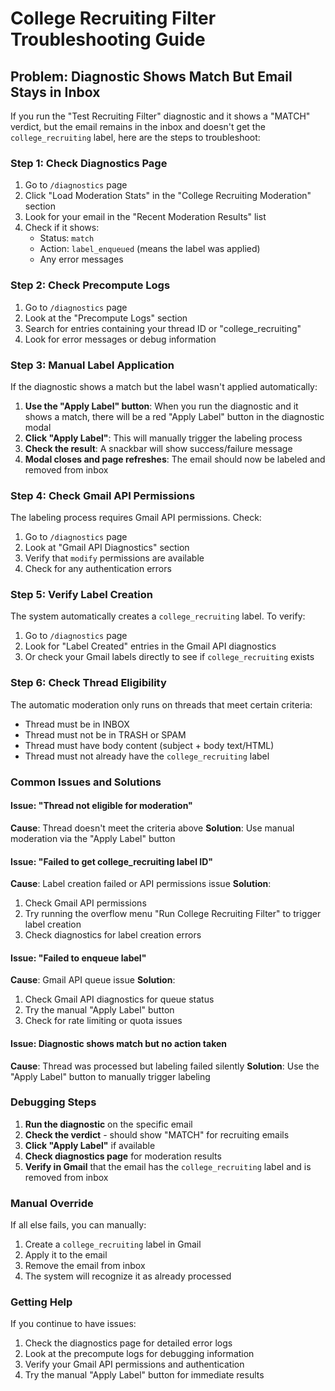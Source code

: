 # College Recruiting Filter Troubleshooting Guide

## Problem: Diagnostic Shows Match But Email Stays in Inbox

If you run the "Test Recruiting Filter" diagnostic and it shows a "MATCH" verdict, but the email remains in the inbox and doesn't get the `college_recruiting` label, here are the steps to troubleshoot:

### Step 1: Check Diagnostics Page
1. Go to `/diagnostics` page
2. Click "Load Moderation Stats" in the "College Recruiting Moderation" section
3. Look for your email in the "Recent Moderation Results" list
4. Check if it shows:
   - Status: `match`
   - Action: `label_enqueued` (means the label was applied)
   - Any error messages

### Step 2: Check Precompute Logs
1. Go to `/diagnostics` page
2. Look at the "Precompute Logs" section
3. Search for entries containing your thread ID or "college_recruiting"
4. Look for error messages or debug information

### Step 3: Manual Label Application
If the diagnostic shows a match but the label wasn't applied automatically:

1. **Use the "Apply Label" button**: When you run the diagnostic and it shows a match, there will be a red "Apply Label" button in the diagnostic modal
2. **Click "Apply Label"**: This will manually trigger the labeling process
3. **Check the result**: A snackbar will show success/failure message
4. **Modal closes and page refreshes**: The email should now be labeled and removed from inbox

### Step 4: Check Gmail API Permissions
The labeling process requires Gmail API permissions. Check:

1. Go to `/diagnostics` page
2. Look at "Gmail API Diagnostics" section
3. Verify that `modify` permissions are available
4. Check for any authentication errors

### Step 5: Verify Label Creation
The system automatically creates a `college_recruiting` label. To verify:

1. Go to `/diagnostics` page
2. Look for "Label Created" entries in the Gmail API diagnostics
3. Or check your Gmail labels directly to see if `college_recruiting` exists

### Step 6: Check Thread Eligibility
The automatic moderation only runs on threads that meet certain criteria:

- Thread must be in INBOX
- Thread must not be in TRASH or SPAM
- Thread must have body content (subject + body text/HTML)
- Thread must not already have the `college_recruiting` label

### Common Issues and Solutions

#### Issue: "Thread not eligible for moderation"
**Cause**: Thread doesn't meet the criteria above
**Solution**: Use manual moderation via the "Apply Label" button

#### Issue: "Failed to get college_recruiting label ID"
**Cause**: Label creation failed or API permissions issue
**Solution**: 
1. Check Gmail API permissions
2. Try running the overflow menu "Run College Recruiting Filter" to trigger label creation
3. Check diagnostics for label creation errors

#### Issue: "Failed to enqueue label"
**Cause**: Gmail API queue issue
**Solution**:
1. Check Gmail API diagnostics for queue status
2. Try the manual "Apply Label" button
3. Check for rate limiting or quota issues

#### Issue: Diagnostic shows match but no action taken
**Cause**: Thread was processed but labeling failed silently
**Solution**: Use the "Apply Label" button to manually trigger labeling

### Debugging Steps

1. **Run the diagnostic** on the specific email
2. **Check the verdict** - should show "MATCH" for recruiting emails
3. **Click "Apply Label"** if available
4. **Check diagnostics page** for moderation results
5. **Verify in Gmail** that the email has the `college_recruiting` label and is removed from inbox

### Manual Override

If all else fails, you can manually:
1. Create a `college_recruiting` label in Gmail
2. Apply it to the email
3. Remove the email from inbox
4. The system will recognize it as already processed

### Getting Help

If you continue to have issues:
1. Check the diagnostics page for detailed error logs
2. Look at the precompute logs for debugging information
3. Verify your Gmail API permissions and authentication
4. Try the manual "Apply Label" button for immediate results
